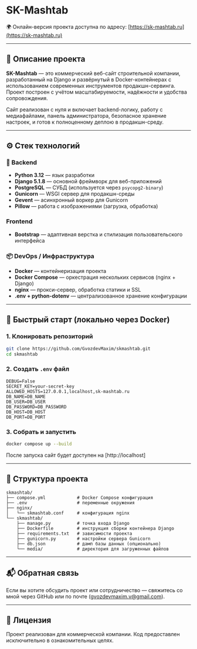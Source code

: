 # SK-Mashtab

🌍 Онлайн-версия проекта доступна по адресу: [https://sk-mashtab.ru](https://sk-mashtab.ru)

---

## 📌 Описание проекта

**SK-Mashtab** — это коммерческий веб-сайт строительной компании, разработанный на Django и развёрнутый в Docker-контейнерах с использованием современных инструментов продакшн-сервинга. Проект построен с учётом масштабируемости, надёжности и удобства сопровождения.

Сайт реализован с нуля и включает backend-логику, работу с медиафайлами, панель администратора, безопасное хранение настроек, и готов к полноценному деплою в продакшн-среду.

---

## ⚙️ Стек технологий

### 🔧 Backend
- **Python 3.12** — язык разработки
- **Django 5.1.8** — основной фреймворк для веб-приложений
- **PostgreSQL** — СУБД (используется через `psycopg2-binary`)
- **Gunicorn** — WSGI сервер для продакшн-среды
- **Gevent** — асинхронный воркер для Gunicorn
- **Pillow** — работа с изображениями (загрузка, обработка)

### Frontend
- **Bootstrap** — адаптивная верстка и стилизация пользовательского интерфейса

### 📦 DevOps / Инфраструктура
- **Docker** — контейнеризация проекта
- **Docker Compose** — оркестрация нескольких сервисов (nginx + Django)
- **nginx** — прокси-сервер, обработка статики и SSL
- **.env + python-dotenv** — централизованное хранение конфигурации

---

## 🚀 Быстрый старт (локально через Docker)

### 1. Клонировать репозиторий
```bash
git clone https://github.com/GvozdevMaxim/skmashtab.git
cd skmashtab
```

### 2. Создать `.env` файл
```env
DEBUG=False
SECRET_KEY=your-secret-key
ALLOWED_HOSTS=127.0.0.1,localhost,sk-mashtab.ru
DB_NAME=DB_NAME
DB_USER=DB_USER
DB_PASSWORD=DB_PASSWORD
DB_HOST=DB_HOST
DB_PORT=DB_PORT
```

### 3. Собрать и запустить
```bash
docker compose up --build
```

После запуска сайт будет доступен на [http://localhost]

---

## 📁 Структура проекта

```
skmashtab/
├── compose.yml            # Docker Compose конфигурация
├── .env                   # переменные окружения
├── nginx/
│   └── skmashtab.conf     # конфигурация nginx
└── skmashtab/
    ├── manage.py          # точка входа Django
    ├── Dockerfile         # инструкция сборки контейнера Django
    ├── requirements.txt   # зависимости проекта
    ├── gunicorn.py        # настройки сервера Gunicorn
    ├── db.json            # дамп базы данных (опционально)
    └── media/             # директория для загруженных файлов
```
---

## 📬 Обратная связь

Если вы хотите обсудить проект или сотрудничество — свяжитесь со мной через GitHub или по почте (gvozdevmaxim.v@gmail.com).

---

## 📝 Лицензия

Проект реализован для коммерческой компании. Код предоставлен исключительно в ознакомительных целях.
